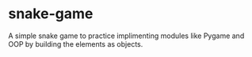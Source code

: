 # snake-game
A simple snake game to practice implimenting modules like Pygame and OOP by building the elements as objects.
